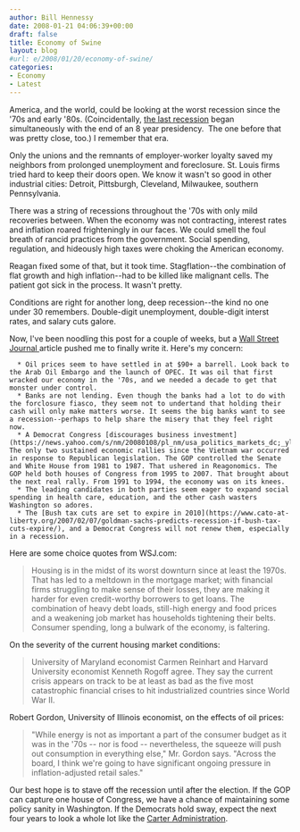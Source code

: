 ```yaml
---
author: Bill Hennessy
date: 2008-01-21 04:06:39+00:00
draft: false
title: Economy of Swine
layout: blog
#url: e/2008/01/20/economy-of-swine/
categories:
- Economy
- Latest
---
```


America, and the world, could be looking at the worst recession since the '70s and early '80s. (Coincidentally, [the last recession](https://hennessysview.com/2000/12/06/prosperity-was-right-around-the-corner/) began simultaneously with the end of an 8 year presidency.  The one before that was pretty close, too.) I remember that era.

Only the unions and the remnants of employer-worker loyalty saved my neighbors from prolonged unemployment and foreclosure. St. Louis firms tried hard to keep their doors open. We know it wasn't so good in other industrial cities: Detroit, Pittsburgh, Cleveland, Milwaukee, southern Pennsylvania.

There was a string of recessions throughout the '70s with only mild recoveries between. When the economy was not contracting, interest rates and inflation roared frighteningly in our faces. We could smell the foul breath of rancid practices from the government. Social spending, regulation, and hideously high taxes were choking the American economy.

Reagan fixed some of that, but it took time. Stagflation--the combination of flat growth and high inflation--had to be killed like malignant cells. The patient got sick in the process. It wasn't pretty.

Conditions are right for another long, deep recession--the kind no one under 30 remembers. Double-digit unemployment, double-digit interst rates, and salary cuts galore.

Now, I've been noodling this post for a couple of weeks, but a [Wall Street Journal ](https://online.wsj.com/article/SB120086867005203883.html?mod=hps_us_whats_news)article pushed me to finally write it. Here's my concern:



	  * Oil prices seem to have settled in at $90+ a barrell. Look back to the Arab Oil Embargo and the launch of OPEC. It was oil that first wracked our economy in the '70s, and we needed a decade to get that monster under control.
	  * Banks are not lending. Even though the banks had a lot to do with the forclosure fiasco, they seem not to undertand that holding their cash will only make matters worse. It seems the big banks want to see a recession--perhaps to help share the misery that they feel right now.
	  * A Democrat Congress [discourages business investment](https://news.yahoo.com/s/nm/20080108/pl_nm/usa_politics_markets_dc;_ylt=ArWOOqNWVq32h7G4H2SbrXwa.3QA). The only two sustained economic rallies since the Vietnam war occurred in response to Republican legislation. The GOP controlled the Senate and White House from 1981 to 1987. That ushered in Reagonomics. The GOP held both houses of Congress from 1995 to 2007. That brought about the next real rally. From 1991 to 1994, the economy was on its knees.
	  * The leading candidates in both parties seem eager to expand social spending in health care, education, and the other cash wasters Washington so adores.
	  * The [Bush tax cuts are set to expire in 2010](https://www.cato-at-liberty.org/2007/02/07/goldman-sachs-predicts-recession-if-bush-tax-cuts-expire/), and a Democrat Congress will not renew them, especially in a recession.

Here are some choice quotes from WSJ.com:


> 

> 
> Housing is in the midst of its worst downturn since at least the 1970s. That has led to a meltdown in the mortgage market; with financial firms struggling to make sense of their losses, they are making it harder for even credit-worthy borrowers to get loans. The combination of heavy debt loads, still-high energy and food prices and a weakening job market has households tightening their belts. Consumer spending, long a bulwark of the economy, is faltering.
> 
> 





On the severity of the current housing market conditions:





> 

> 
> University of Maryland economist Carmen Reinhart and Harvard University economist Kenneth Rogoff agree. They say the current crisis appears on track to be at least as bad as the five most catastrophic financial crises to hit industrialized countries since World War II.
> 
> 





Robert Gordon, University of Illinois economist, on the effects of oil prices:





> 

> 
> "While energy is not as important a part of the consumer budget as it was in the '70s -- nor is food -- nevertheless, the squeeze will push out consumption in everything else," Mr. Gordon says. "Across the board, I think we're going to have significant ongoing pressure in inflation-adjusted retail sales."
> 
> 





Our best hope is to stave off the recession until after the election. If the GOP can capture one house of Congress, we have a chance of maintaining some policy sanity in Washington. If the Democrats hold sway, expect the next four years to look a whole lot like the [Carter Administration](https://hennessysview.com/2008/01/07/change-is-all-you-need/).
